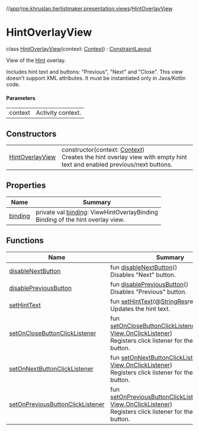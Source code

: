 //[app](../../../index.md)/[me.khruslan.tierlistmaker.presentation.views](../index.md)/[HintOverlayView](index.md)

# HintOverlayView

class [HintOverlayView](index.md)(context: [Context](https://developer.android.com/reference/kotlin/android/content/Context.html)) : [ConstraintLayout](https://developer.android.com/reference/kotlin/androidx/constraintlayout/widget/ConstraintLayout.html)

View of the [Hint](../../me.khruslan.tierlistmaker.presentation.utils.hints.core/-hint/index.md) overlay.

Includes hint text and buttons: &quot;Previous&quot;, &quot;Next&quot; and &quot;Close&quot;. This view doesn't support XML attributes. It must be instantiated only in Java/Kotlin code.

#### Parameters

| | |
|---|---|
| context | Activity context. |

## Constructors

| | |
|---|---|
| [HintOverlayView](-hint-overlay-view.md) | constructor(context: [Context](https://developer.android.com/reference/kotlin/android/content/Context.html))<br>Creates the hint overlay view with empty hint text and enabled previous/next buttons. |

## Properties

| Name | Summary |
|---|---|
| [binding](binding.md) | private val [binding](binding.md): ViewHintOverlayBinding<br>Binding of the hint overlay view. |

## Functions

| Name | Summary |
|---|---|
| [disableNextButton](disable-next-button.md) | fun [disableNextButton](disable-next-button.md)()<br>Disables &quot;Next&quot; button. |
| [disablePreviousButton](disable-previous-button.md) | fun [disablePreviousButton](disable-previous-button.md)()<br>Disables &quot;Previous&quot; button. |
| [setHintText](set-hint-text.md) | fun [setHintText](set-hint-text.md)(@[StringRes](https://developer.android.com/reference/kotlin/androidx/annotation/StringRes.html)resId: [Int](https://kotlinlang.org/api/latest/jvm/stdlib/kotlin/-int/index.html))<br>Updates the hint text. |
| [setOnCloseButtonClickListener](set-on-close-button-click-listener.md) | fun [setOnCloseButtonClickListener](set-on-close-button-click-listener.md)(listener: [View.OnClickListener](https://developer.android.com/reference/kotlin/android/view/View.OnClickListener.html))<br>Registers click listener for the &quot;Close&quot; button. |
| [setOnNextButtonClickListener](set-on-next-button-click-listener.md) | fun [setOnNextButtonClickListener](set-on-next-button-click-listener.md)(listener: [View.OnClickListener](https://developer.android.com/reference/kotlin/android/view/View.OnClickListener.html))<br>Registers click listener for the &quot;Next&quot; button. |
| [setOnPreviousButtonClickListener](set-on-previous-button-click-listener.md) | fun [setOnPreviousButtonClickListener](set-on-previous-button-click-listener.md)(listener: [View.OnClickListener](https://developer.android.com/reference/kotlin/android/view/View.OnClickListener.html))<br>Registers click listener for the &quot;Previous&quot; button. |

